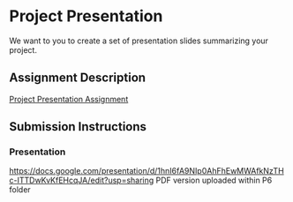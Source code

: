# Project Presentation
We want to you to create a set of presentation slides summarizing your project.

## Assignment Description
[Project Presentation Assignment](https://education.launchcode.org/liftoff/modules/assignments/project-presentation)

## Submission Instructions

### Presentation
https://docs.google.com/presentation/d/1hnI6fA9NIp0AhFhEwMWAfkNzTHc-ITTDwKvKfEHcqJA/edit?usp=sharing
PDF version uploaded within P6 folder
